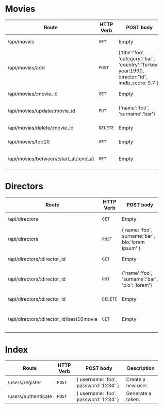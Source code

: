 # Movies

| Route                                 | HTTP Verb	 | POST body	 | Description	 |
|---------------------------------------| --- | --- | --- |
| /api/movies                           | `GET` | Empty | List all movies. |
| /api/movies/add                       | `POST` | {'title':'foo', 'category':'bar', 'country':'Turkey', year:1990, director:"id", imdb_score: 9.7 } | Create a new movie. |
| /api/movies/:movie_id                 | `GET` | Empty | Get a movie. |
| /api/movies/update/:movie_id          | `PUT` | {'name':'foo', 'surname':'bar'} | Update a movie with new info. |
| /api/movies/delete/:movie_id          | `DELETE` | Empty | Delete a movie. |
| /api/movies/top10                     | `GET` | Empty | Get the top 10 movies. |
| /api/movies/between/:start_at/:end_at | `GET` | Empty | Movies between two dates. |

# Directors

| Route | HTTP Verb	 | POST body    | Description	 |
| --- | --- | --- | --- |
| /api/directors | `GET` | Empty | List all directors. |
| /api/directors | `POST` | { name: 'foo', surname:'bar', bio:'lorem ipsum' } | Create a new director. |
| /api/directors/:director_id | `GET` | Empty | Get a director. |
| /api/directors/:director_id | `PUT` | {'name':'foo', 'surname':'bar', 'bio': 'lorem'} | Update a director with new info. |
| /api/directors/:director_id | `DELETE` | Empty | Delete a director. |
| /api/directors/:director_id/best10movie | `GET` | Empty | The director's top 10 films. |

# Index

| Route             | HTTP Verb	 | POST body	 | Description	 |
|-------------------| --- | --- | --- |
| /users/register   | `POST` | { username: 'foo', password:'1234' } | Create a new user. |
| /users/authenticate | `POST` | { username: 'foo', password:'1234' } | Generate a token. |
